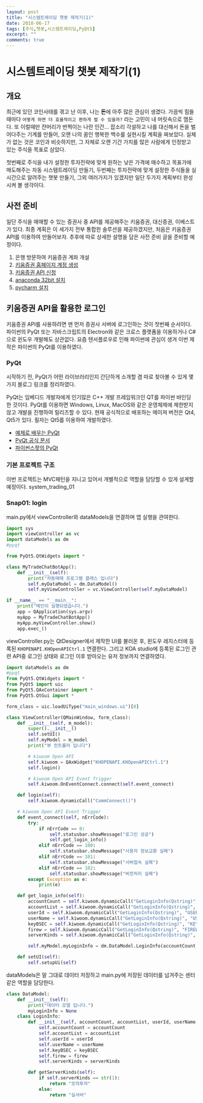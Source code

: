```yaml
---
layout: post
title: "시스템트레이딩 챗봇 제작기(1)"
date: 2018-06-17
tags: [주식,챗봇,시스템트레이딩,PyQt5]
excerpt: ""
comments: true
---
```

# 시스템트레이딩 챗봇 제작기(1)

## 개요

최근에 있던 코인사태를 겪고 난 이후, 나는 **돈**에 아주 많은 관심이 생겼다. 가끔씩 힘들때마다 `어떻게 하면 더 효율적이고 편하게 벌 수 있을까?` 라는 고민이 내 머릿속으로 맴돈다. 또 이럴때만 잔머리가 번쩍이는 나란 인간... 잡소리 각설하고 나를 대신해서 돈을 벌어다주는 기계를 만들어, 오랜 나의 꿈인 행복한 백수를 실현시킬 계획을 짜보았다. 실체가 없는 것은 코인과 비슷하지만, 그 자체로 오랜 기간 가치를 많은 사람에게 인정받고 있는 주식을 목표로 삼았다.

첫번째로 주식을 내가 설정한 투자전략에 맞게 원하는 낮은 가격에 매수하고 목표가에 매도해주는 자동 시스템트레이딩 만들기, 두번째는 투자전략에 맞게 설정한 주식들을 실시간으로 알려주는 챗봇 만들기, 그외 여러가지가 있겠지만 일단 두가지 계획부터 완성시켜 볼 생각이다.

## 사전 준비

일단 주식을 매매할 수 있는 증권사 중 API를 제공해주는 키움증권, 대신증권, 이베스트가 있다. 최종 계획은 이 세가지 전부 통합한 솔루션을 제공하겠지만, 처음은 키움증권 API를 이용하여 만들어보자. 추후에 따로 상세한 설명을 담은 사전 준비 글을 준비할 예정이다.

1. 은행 방문하여 키움증권 계좌 개설
2. [키움증권 홈페이지 계정 생성](https://m.blog.naver.com/PostView.nhn?blogId=eun941&logNo=220508269858&proxyReferer=https%3A%2F%2Fwww.google.co.kr%2F)
3. [키움증권 API 신청](http://qwooowp.blogspot.com/2017/03/openapi.html)
4. [anaconda 32bit 설치](https://www.anaconda.com/download/#windows)
5. [pycharm 설치](https://www.jetbrains.com/pycharm/download/)

## 키움증권 API을 활용한 로그인

키움증권 API를 사용하려면 맨 먼저 증권사 서버에 로그인하는 것이 첫번째 순서이다. 파이썬의 PyQt 또는 자바스크립트의 Electron와 같은 크로스 플랫폼을 이용하거나 C#으로 윈도우 개발해도 상관없다. 요즘 텐서플로우로 인해 파이썬에 관심이 생겨 이번 제작은 파이썬의 PyQt를 이용하였다.

### PyQt
시작하기 전, PyQt가 어떤 라이브러리인지 간단하게 소개할 겸 따로 찾아볼 수 있게 몇가지 블로그 링크를 정리하였다.

PyQt는 임베디드 개발자에게 인기많은 C++ 개발 프레임워크인 QT를 파이썬 바인딩 한 것이다. PyQt를 이용하면 Windows, Linux, MacOS와 같은 운영체제에 제한받지 않고 개발을 진행하여 릴리즈할 수 있다. 현재 공식적으로 배포하는 메이져 버전은 Qt4, Qt5가 있다. 필자는 Qt5를 이용하여 개발하였다.

- [예제로 배우는 PyQt](https://opentutorials.org/module/544)
- [PyQt 공식 문서](https://www.tutorialspoint.com/pyqt/index.htm)
- [파이썬스팟의 PyQt](https://pythonspot.com/pyqt5/)

### 기본 프로젝트 구조
이번 프로젝트는 MVC패턴을 지니고 있어서 개별적으로 역할을 담당할 수 있게 설계할 예정이다.
system_trading_01

### Snap01: login
main.py에서 viewController와 dataModels을 연결하며 앱 실행을 관여한다.
```python
import sys
import viewController as vc
import dataModels as dm
#pyqt

from PyQt5.QtWidgets import *

class MyTradeChatBotApp():
    def __init__(self):
        print("자동매매 프로그램 클래스 입니다")
        self.myDataModel = dm.DataModel()
        self.myViewController = vc.ViewController(self.myDataModel)

if __name__ == "__main__":
    print("메인이 실행되었습니다.")
    app = QApplication(sys.argv)
    myApp = MyTradeChatBotApp()
    myApp.myViewController.show()
    app.exec_()
 ```

viewController.py는 QtDesigner에서 제작한 UI를 불러온 후, 윈도우 레지스터에 등록된 `KHOPENAPI.KHOpenAPICtrl.1` 연결한다. 그리고 KOA studio에 등록된 로그인 관련 API중 로그인 상태와 로그인 이후 받아오는 유저 정보까지 연결하였다.

```python
import dataModels as dm
#pyqt
from PyQt5.QtWidgets import *
from PyQt5 import uic
from PyQt5.QAxContainer import *
from PyQt5.QtGui import *

form_class = uic.loadUiType("main_windows.ui")[0]

class ViewController(QMainWindow, form_class):
    def __init__(self, m_model):
        super().__init__()
        self.setUI()
        self.myModel = m_model
        print("뷰 컨트롤러 입니다")

        # kiwoom Open API
        self.kiwoom = QAxWidget("KHOPENAPI.KHOpenAPICtrl.1")
        self.login()

        # kiwoom Open API Event Trigger
        self.kiwoom.OnEventConnect.connect(self.event_connect)

    def login(self):
        self.kiwoom.dynamicCall("CommConnect()")

    # kiwoom Open API Event Trigger
    def event_connect(self, nErrCode):
        try:
            if nErrCode == 0:
                self.statusbar.showMessage("로그인 성공")
                self.get_login_info()
            elif nErrCode == 100:
                self.statusbar.showMessage("사용자 정보교환 실패")
            elif nErrCode == 101:
                self.statusbar.showMessage("서버접속 실패")
            elif nErrCode == 102:
                self.statusbar.showMessage("버전처리 실패")
        except Exception as e:
            print(e)

    def get_login_info(self):
        accountCount = self.kiwoom.dynamicCall("GetLoginInfo(Qstring)", "ACCOUNT_CNT")
        accountList = self.kiwoom.dynamicCall("GetLoginInfo(Qstring)", "ACCLIST")
        userId = self.kiwoom.dynamicCall("GetLoginInfo(Qstring)", "USER_ID")
        userName = self.kiwoom.dynamicCall("GetLoginInfo(Qstring)", "USER_NAME")
        keyBSEC = self.kiwoom.dynamicCall("GetLoginInfo(Qstring)", "KEY_BSECGB")
        firew = self.kiwoom.dynamicCall("GetLoginInfo(Qstring)", "FIREW_SECGB")
        serverKinds = self.kiwoom.dynamicCall("GetLoginInfo(Qstring)", "GetServerGubun")

        self.myModel.myLoginInfo = dm.DataModel.LoginInfo(accountCount, accountList, userId, userName, keyBSEC, firew, serverKinds)

    def setUI(self):
        self.setupUi(self)
```

dataModels은 말 그대로 데이터 저장하고 main.py에 저장된 데이터를 넘겨주는 센터같은 역할을 담당한다.
```python
class DataModel:
    def __init__(self):
        print("데이터 모델 입니다.")
        myLoginInfo = None
    class LoginInfo:
        def __init__(self, accountCount, accountList, userId, userName, keyBSEC, firew, serverKinds):
            self.accountCount = accountCount
            self.accountList = accountList
            self.userId = userId
            self.userName = userName
            self.keyBSEC = keyBSEC
            self.firew = firew
            self.serverKinds = serverKinds

        def getServerKinds(self):
            if self.serverKinds == str(1):
                return "모의투자"
            else:
                return "실서버"
```

